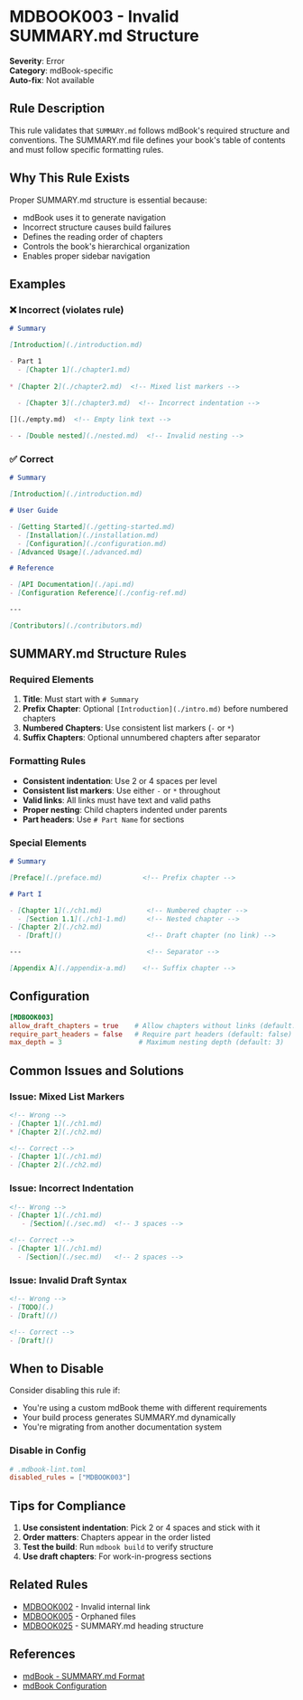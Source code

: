 # MDBOOK003 - Invalid SUMMARY.md Structure

**Severity**: Error  
**Category**: mdBook-specific  
**Auto-fix**: Not available

## Rule Description

This rule validates that `SUMMARY.md` follows mdBook's required structure and conventions. The SUMMARY.md file defines your book's table of contents and must follow specific formatting rules.

## Why This Rule Exists

Proper SUMMARY.md structure is essential because:
- mdBook uses it to generate navigation
- Incorrect structure causes build failures
- Defines the reading order of chapters
- Controls the book's hierarchical organization
- Enables proper sidebar navigation

## Examples

### ❌ Incorrect (violates rule)

```markdown
# Summary

[Introduction](./introduction.md)

- Part 1
  - [Chapter 1](./chapter1.md)
  
* [Chapter 2](./chapter2.md)  <!-- Mixed list markers -->

  - [Chapter 3](./chapter3.md)  <!-- Incorrect indentation -->
  
[](./empty.md)  <!-- Empty link text -->

- - [Double nested](./nested.md)  <!-- Invalid nesting -->
```

### ✅ Correct

```markdown
# Summary

[Introduction](./introduction.md)

# User Guide

- [Getting Started](./getting-started.md)
  - [Installation](./installation.md)
  - [Configuration](./configuration.md)
- [Advanced Usage](./advanced.md)

# Reference

- [API Documentation](./api.md)
- [Configuration Reference](./config-ref.md)

---

[Contributors](./contributors.md)
```

## SUMMARY.md Structure Rules

### Required Elements

1. **Title**: Must start with `# Summary`
2. **Prefix Chapter**: Optional `[Introduction](./intro.md)` before numbered chapters
3. **Numbered Chapters**: Use consistent list markers (`-` or `*`)
4. **Suffix Chapters**: Optional unnumbered chapters after separator

### Formatting Rules

- **Consistent indentation**: Use 2 or 4 spaces per level
- **Consistent list markers**: Use either `-` or `*` throughout
- **Valid links**: All links must have text and valid paths
- **Proper nesting**: Child chapters indented under parents
- **Part headers**: Use `# Part Name` for sections

### Special Elements

```markdown
# Summary

[Preface](./preface.md)          <!-- Prefix chapter -->

# Part I

- [Chapter 1](./ch1.md)           <!-- Numbered chapter -->
  - [Section 1.1](./ch1-1.md)     <!-- Nested chapter -->
- [Chapter 2](./ch2.md)
  - [Draft]()                     <!-- Draft chapter (no link) -->

---                               <!-- Separator -->

[Appendix A](./appendix-a.md)    <!-- Suffix chapter -->
```

## Configuration

```toml
[MDBOOK003]
allow_draft_chapters = true    # Allow chapters without links (default: true)
require_part_headers = false   # Require part headers (default: false)
max_depth = 3                   # Maximum nesting depth (default: 3)
```

## Common Issues and Solutions

### Issue: Mixed List Markers
```markdown
<!-- Wrong -->
- [Chapter 1](./ch1.md)
* [Chapter 2](./ch2.md)

<!-- Correct -->
- [Chapter 1](./ch1.md)
- [Chapter 2](./ch2.md)
```

### Issue: Incorrect Indentation
```markdown
<!-- Wrong -->
- [Chapter 1](./ch1.md)
   - [Section](./sec.md)  <!-- 3 spaces -->

<!-- Correct -->
- [Chapter 1](./ch1.md)
  - [Section](./sec.md)   <!-- 2 spaces -->
```

### Issue: Invalid Draft Syntax
```markdown
<!-- Wrong -->
- [TODO](.)
- [Draft](/)

<!-- Correct -->
- [Draft]()
```

## When to Disable

Consider disabling this rule if:
- You're using a custom mdBook theme with different requirements
- Your build process generates SUMMARY.md dynamically
- You're migrating from another documentation system

### Disable in Config

```toml
# .mdbook-lint.toml
disabled_rules = ["MDBOOK003"]
```

## Tips for Compliance

1. **Use consistent indentation**: Pick 2 or 4 spaces and stick with it
2. **Order matters**: Chapters appear in the order listed
3. **Test the build**: Run `mdbook build` to verify structure
4. **Use draft chapters**: For work-in-progress sections

## Related Rules

- [MDBOOK002](./mdbook002.html) - Invalid internal link
- [MDBOOK005](./mdbook005.html) - Orphaned files
- [MDBOOK025](./mdbook025.html) - SUMMARY.md heading structure

## References

- [mdBook - SUMMARY.md Format](https://rust-lang.github.io/mdBook/format/summary.html)
- [mdBook Configuration](https://rust-lang.github.io/mdBook/format/configuration/index.html)